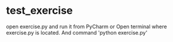 # test_exercise
open exercise.py and run it from PyCharm
or
Open terminal where exercise.py is located. And command 'python exercise.py'
